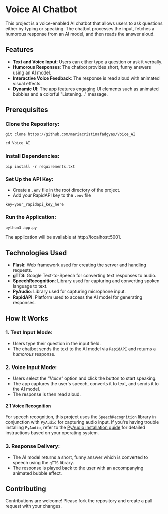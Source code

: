 # Voice AI Chatbot
This project is a voice-enabled AI chatbot that allows users to ask questions either by typing or speaking. The chatbot processes the input, fetches a humorous response from an AI model, and then reads the answer aloud.

## Features
- **Text and Voice Input**: Users can either type a question or ask it verbally.
- **Humorous Responses**: The chatbot provides short, funny answers using an AI model.
- **Interactive Voice Feedback**: The response is read aloud with animated visual effects.
- **Dynamic UI**: The app features engaging UI elements such as animated bubbles and a colorful "Listening..." message.

## Prerequisites

### Clone the Repository:
```
git clone https://github.com/mariacristinafadgyas/Voice_AI
```
```
cd Voice_AI
```
### Install Dependencies:
```
pip install -r requirements.txt
```
### Set Up the API Key:
- Create a `.env` file in the root directory of the project.
- Add your RapidAPI key to the `.env` file
```
key=your_rapidapi_key_here
```
### Run the Application:
```
python3 app.py
```
The application will be available at http://localhost:5001.

## Technologies Used
- **Flask**: Web framework used for creating the server and handling requests.
- **gTTS**: Google Text-to-Speech for converting text responses to audio.
- **SpeechRecognition**: Library used for capturing and converting spoken language to text.
- **PyAudio**: Library used for capturing microphone input.
- **RapidAPI**: Platform used to access the AI model for generating responses.

## How It Works
### 1. Text Input Mode:
- Users type their question in the input field.
- The chatbot sends the text to the AI model via `RapidAPI` and returns a *humorous* response.

### 2. Voice Input Mode:

- Users select the *"Voice"* option and click the button to start speaking.
- The app captures the user's speech, converts it to text, and sends it to the AI model.
- The response is then read aloud.

#### 2.1 Voice Recognition
For speech recognition, this project uses the `SpeechRecognition` library in conjunction with `PyAudio` for capturing audio input. If you're having trouble installing `PyAudio`, refer to the [PyAudio installation guide](https://pypi.org/project/PyAudio/) for detailed instructions based on your operating system.

### 3. Response Delivery:

- The AI model returns a short, funny answer which is converted to speech using the `gTTS` library.
- The response is played back to the user with an accompanying animated bubble effect.

## Contributing
Contributions are welcome! Please fork the repository and create a pull request with your changes.



